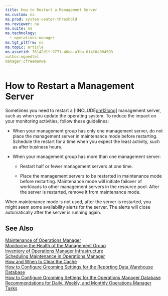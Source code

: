 ```yaml
---
title: How to Restart a Management Server
ms.custom: na
ms.prod: system-center-threshold
ms.reviewer: na
ms.suite: na
ms.technology: 
  - operations-manager
ms.tgt_pltfrm: na
ms.topic: article
ms.assetid: 35142d1f-9771-46ea-a3ba-014f0a904593
author:mgoedtel
manager:cfreemanwa
---
```

# How to Restart a Management Server
Sometimes you need to restart a [!INCLUDE[om12long](../../om/manage/includes/om12long_md.md)] management server, such as when you update the operating system. To reduce the impact on your monitoring activities, follow these guidelines:  
  
-   When your management group has only one management server, do not place the management server in maintenance mode before restarting. Schedule the restart for a time when you expect the least activity, such as after business hours.  
  
-   When your management group has more than one management server:  
  
    -   Restart half or fewer management servers at one time.  
  
    -   Place the management servers to be restarted in maintenance mode before restarting. Maintenance mode will initiate failover of workloads to other management servers in the resource pool. After the server is restarted, remove it from maintenance mode.  
  
When maintenance mode is not used, after the server is restarted, you might seem some availability alerts for the server. The alerts will close automatically after the server is running again.  
  
## See Also  
[Maintenance of Operations Manager](../../om/manage/Maintenance-of-Operations-Manager.md)  
[Monitoring the Health of the Management Group](../../om/manage/Monitoring-the-Health-of-the-Management-Group.md)  
[Inventory of Operations Manager Infrastructure](../../om/manage/Inventory-of-Operations-Manager-Infrastructure.md)  
[Scheduling Maintenance in Operations Manager](../../om/manage/Scheduling-Maintenance-in-Operations-Manager.md)  
[How and When to Clear the Cache](../../om/manage/How-and-When-to-Clear-the-Cache.md)  
[How to Configure Grooming Settings for the Reporting Data Warehouse Database](../../om/manage/How-to-Configure-Grooming-Settings-for-the-Reporting-Data-Warehouse-Database.md)  
[How to Configure Grooming Settings for the Operations Manager Database](../../om/manage/How-to-Configure-Grooming-Settings-for-the-Operations-Manager-Database.md)  
[Recommendations for Daily, Weekly, and Monthly Operations Manager Tasks](../../om/manage/Recommendations-for-Daily--Weekly--and-Monthly-Operations-Manager-Tasks.md)  
  
